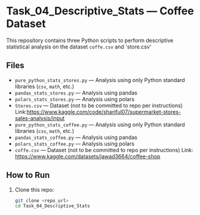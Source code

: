 # Task_04_Descriptive_Stats — Coffee Dataset

This repository contains three Python scripts to perform descriptive statistical analysis on the dataset `coffe.csv` and 'store.csv'

## Files
- `pure_python_stats_stores.py` — Analysis using only Python standard libraries (`csv`, `math`, etc.)
- `pandas_stats_stores.py` — Analysis using pandas
- `polars_stats_stores.py` — Analysis using polars
- `Stores.csv` — Dataset (not to be committed to repo per instructions) Link:https://www.kaggle.com/code/shariful07/supermarket-stores-sales-analysis/input
-  `pure_python_stats_coffee.py` — Analysis using only Python standard libraries (`csv`, `math`, etc.)
- `pandas_stats_coffee.py` — Analysis using pandas
- `polars_stats_coffee.py` — Analysis using polars
- `coffe.csv` — Dataset (not to be committed to repo per instructions) Link: https://www.kaggle.com/datasets/jawad3664/coffee-shop

## How to Run
1. Clone this repo:
   ```bash
   git clone <repo_url>
   cd Task_04_Descriptive_Stats
